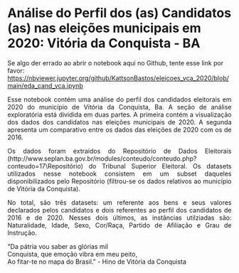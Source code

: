 # Análise do Perfil dos (as) Candidatos (as) nas eleições municipais em 2020: Vitória da Conquista - BA

Se algo der errado ao abrir o notebook aqui no Github, tente esse link por favor: https://nbviewer.jupyter.org/github/KattsonBastos/eleicoes_vca_2020/blob/main/eda_cand_vca.ipynb

<p align = 'justify'>Esse notebook contém uma análise do perfil dos candidados eleitorais em 2020 do município de Vitória da Conquista, Ba.
A seção de análise exploratória está dividida em duas partes. A primeira contém a visualização dos dados dos candidatos nas eleições municipais de 2020. A segunda apresenta um comparativo entre os dados das eleições de 2020 com os de 2016.
</p>

<p align = 'justify'>Os dados foram extraídos do Repositório de Dados Eleitorais (http://www.seplan.ba.gov.br/modules/conteudo/conteudo.php?conteudo=17\Repositório) do Tribunal Superior Eleitoral. Os datasets utilizados nesse notebook consistem em um subset daqueles disponibilizados pelo Repositório (filtrou-se os dados relativos ao município de Vitória da Conquista). </p>

<p align = 'justify'>No total, são três datasets: um referente aos bens e seus valores declarados pelos candidatos e dois referentes ao perfil dos candidatos de 2016 e de 2020. Nesses dois últimos, as instâncias utilziadas são: Naturalidade, Idade, Sexo, Cor/Raça, Partido de Afiliação e Grau de Instrução.</p>

"Da pátria vou saber as glórias mil <br>
Conquista, que emoção vibra em meu peito,<br>
Ao fitar-te no mapa do Brasil." - Hino de Vitória da Conquista

